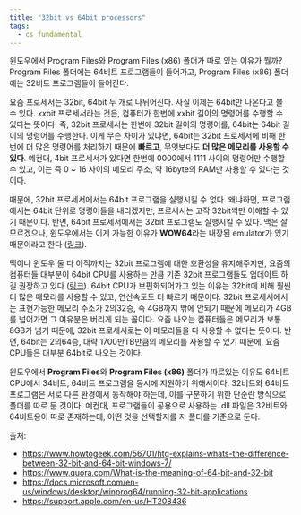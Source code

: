 ```yaml
---
title: "32bit vs 64bit processors"
tags:
  - cs fundamental
---
```


윈도우에서 Program Files와 Program Files (x86) 폴더가 따로 있는 이유가 뭘까? Program Files 폴더에는 64비트 프로그램들이 들어가고, Program Files (x86) 폴더에는 32비트 프로그램들이 들어간다.

요즘 프로세서는 32bit, 64bit 두 개로 나뉘어진다. 사실 이제는 64bit만 나온다고 볼 수 있다. *xx*bit 프로세서라는 것은, 컴퓨터가 한번에 *xx*bit 길이의 명령어를 수행할 수 있다는 뜻이다. 즉, 32bit 프로세서는 한번에 32bit 길이의 명령어를, 64bit는 64bit 길이의 명령어를 수행한다. 이게 무슨 차이가 있냐면, 64bit는 32bit 프로세서에 비해 한번에 더 많은 명령어를 처리하기 때문에 **빠르고**, 무엇보다도 **더 많은 메모리를 사용할 수 있다**. 예컨대, 4bit 프로세서가 있다면 한번에 0000에서 1111 사이의 명령어만 수행할 수 있고, 이는 즉 0 ~ 16 사이의 메모리 주소, 약 16byte의 RAM만 사용할 수 있다는 것이다.

때문에, 32bit 프로세서에서는 64bit 프로그램을 실행시킬 수 없다. 왜냐하면, 프로그램에서는 64bit 단위로 명령어들을 내리겠지만, 프로세서는 고작 32bit씩만 이해할 수 있기 때문이다.
반면, 64bit 프로세서에서는 32bit 프로그램도 실행시킬 수 있다. 맥은 잘 모르겠으나, 윈도우에서는 이게 가능한 이유가 **WOW64**라는 내장된 emulator가 있기 때문이라고 한다 ([링크](https://docs.microsoft.com/en-us/windows/desktop/winprog64/running-32-bit-applications)).

맥이나 윈도우 둘 다 아직까지는 32bit 프로그램에 대한 호환성을 유지해주지만, 요즘의 컴퓨터들 대부분이 64bit CPU를 사용하는 만큼 기존 32bit 프로그램들도 업데이트 하길 권장하고 있다 ([링크](https://support.apple.com/en-us/HT208436)). 64bit CPU가 보편화되어가고 있는 이유는 32bit에 비해 훨씬 더 많은 메모리를 사용할 수 있고, 연산속도도 더 빠르기 때문이다. 32bit 프로세서에서는 표현가능한 메모리 주소가 2의32승, 즉 4GB까지 밖에 안되기 때문에 메모리가 4GB를 넘어가면 그 여유분은 버리게 되는 꼴이다.
요즘 나오는 컴퓨터들은 메모리가 보통 8GB가 넘기 때문에, 32bit 프로세서로는 이 메모리들을 다 사용할 수 없다는 뜻이다.
반면, 64bit는 2의64승, 대략 1700만TB만큼의 메모리를 사용할 수 있기 때문에, 요즘 CPU들은 대부분 64bit로 나오는 것이다.

윈도우에서 **Program Files**와 **Program Files (x86)** 폴더가 따로있는 이유도 64비트 CPU에서 34비트, 64비트 프로그램을 동시에 지원하기 위해서이다.
32비트와 64비트 프로그램은 서로 다른 환경에서 동작해야 하는데, 이를 구분하기 위한 단순란 방식으로 폴더를 따로 둔 것이다.
예컨대, 프로그램들이 공용으로 사용하는 .dll 파일은 32비트와 64비트용이 따로 존재하는데, 어떤 것을 선택할지를 저 폴더를 기준으로 둔다.

출처:
- https://www.howtogeek.com/56701/htg-explains-whats-the-difference-between-32-bit-and-64-bit-windows-7/
- https://www.quora.com/What-is-the-meaning-of-64-bit-and-32-bit
- https://docs.microsoft.com/en-us/windows/desktop/winprog64/running-32-bit-applications
- https://support.apple.com/en-us/HT208436
